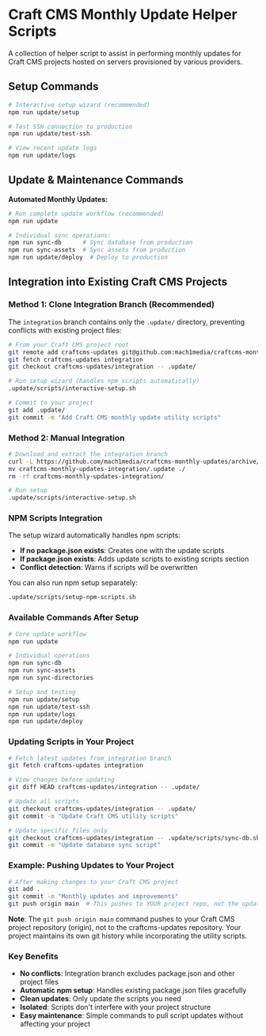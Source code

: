 # Craft CMS Monthly Update Helper Scripts

A collection of helper script to assist in performing monthly updates for Craft CMS projects hosted on servers provisioned by various providers.

## Setup Commands

```bash
# Interactive setup wizard (recommended)
npm run update/setup

# Test SSH connection to production
npm run update/test-ssh

# View recent update logs
npm run update/logs
```

## Update & Maintenance Commands

**Automated Monthly Updates:**
```bash
# Run complete update workflow (recommended)
npm run update

# Individual sync operations:
npm run sync-db      # Sync database from production
npm run sync-assets  # Sync assets from production
npm run update/deploy  # Deploy to production
```

## Integration into Existing Craft CMS Projects

### Method 1: Clone Integration Branch (Recommended)

The `integration` branch contains only the `.update/` directory, preventing conflicts with existing project files:

```bash
# From your Craft CMS project root
git remote add craftcms-updates git@github.com:mach1media/craftcms-monthly-updates.git
git fetch craftcms-updates integration
git checkout craftcms-updates/integration -- .update/

# Run setup wizard (handles npm scripts automatically)
.update/scripts/interactive-setup.sh

# Commit to your project
git add .update/
git commit -m "Add Craft CMS monthly update utility scripts"
```

### Method 2: Manual Integration

```bash
# Download and extract the integration branch
curl -L https://github.com/mach1media/craftcms-monthly-updates/archive/integration.tar.gz | tar -xz
mv craftcms-monthly-updates-integration/.update ./
rm -rf craftcms-monthly-updates-integration/

# Run setup
.update/scripts/interactive-setup.sh
```

### NPM Scripts Integration

The setup wizard automatically handles npm scripts:

- **If no package.json exists**: Creates one with the update scripts
- **If package.json exists**: Adds update scripts to existing scripts section
- **Conflict detection**: Warns if scripts will be overwritten

You can also run npm setup separately:
```bash
.update/scripts/setup-npm-scripts.sh
```

### Available Commands After Setup

```bash
# Core update workflow
npm run update

# Individual operations  
npm run sync-db
npm run sync-assets
npm run sync-directories

# Setup and testing
npm run update/setup
npm run update/test-ssh
npm run update/logs
npm run update/deploy
```

### Updating Scripts in Your Project

```bash
# Fetch latest updates from integration branch
git fetch craftcms-updates integration

# View changes before updating
git diff HEAD craftcms-updates/integration -- .update/

# Update all scripts
git checkout craftcms-updates/integration -- .update/
git commit -m "Update Craft CMS utility scripts"

# Update specific files only
git checkout craftcms-updates/integration -- .update/scripts/sync-db.sh
git commit -m "Update database sync script"
```

### Example: Pushing Updates to Your Project

```bash
# After making changes to your Craft CMS project
git add .
git commit -m "Monthly updates and improvements"
git push origin main  # This pushes to YOUR project repo, not the update scripts repo
```

**Note**: The `git push origin main` command pushes to your Craft CMS project repository (origin), not to the craftcms-updates repository. Your project maintains its own git history while incorporating the utility scripts.

### Key Benefits

- **No conflicts**: Integration branch excludes package.json and other project files
- **Automatic npm setup**: Handles existing package.json files gracefully  
- **Clean updates**: Only update the scripts you need
- **Isolated**: Scripts don't interfere with your project structure
- **Easy maintenance**: Simple commands to pull script updates without affecting your project
